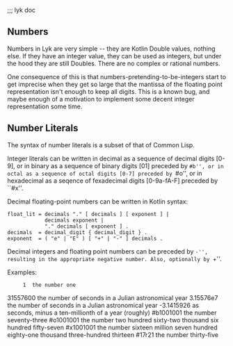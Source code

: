 ;;; lyk doc

Numbers
-------

Numbers in Lyk are very simple -- they are Kotlin Double values,
nothing else. If they have an integer value, they can be used as
integers, but under the hood they are still Doubles. There are no
complex or rational numbers.

One consequence of this is that numbers-pretending-to-be-integers
start to get imprecise when they get so large that the mantissa of
the floating point representation isn't enough to keep all digits.
This is a known bug, and maybe enough of a motivation to implement
some decent integer representation some time.


Number Literals
---------------

The syntax of number literals is a subset of that of Common Lisp.

Integer literals can be written in decimal as a sequence of decimal
digits [0-9], or in binary as a sequence of binary digits [01]
preceded by ``#b'', or in octal as a sequence of octal digits [0-7]
preceded by ``#o'', or in hexadecimal as a seqence of fexadecimal
digits [0-9a-fA-F] preceded by ``#x''.

Decimal floating-point numbers can be written in Kotlin syntax:

    float_lit = decimals "." [ decimals ] [ exponent ] |
                decimals exponent |
                "." decimals [ exponent ] .
    decimals  = decimal_digit { decimal_digit } .
    exponent  = ( "e" | "E" ) [ "+" | "-" ] decimals .

Decimal integers and floating point numbers can be preceded by
``-'', resulting in the appropriate negative number. Also,
optionally by ``+''.

Examples:

         1  the number one
  31557600  the number of seconds in a Julian astronomical year
 3.15576e7  the number of seconds in a Julian astronomical year
-3.1415926  as seconds, minus a ten-millionth of a year (roughly)
 #b1001001  the number seventy-three
 #o1001001  the number two hundred sixty-two thousand six hundred
            fifty-seven
 #x1001001  the number sixteen million seven hundred eighty-one
            thousand three-hundred thirteen
 #17r21     the number thirty-five

